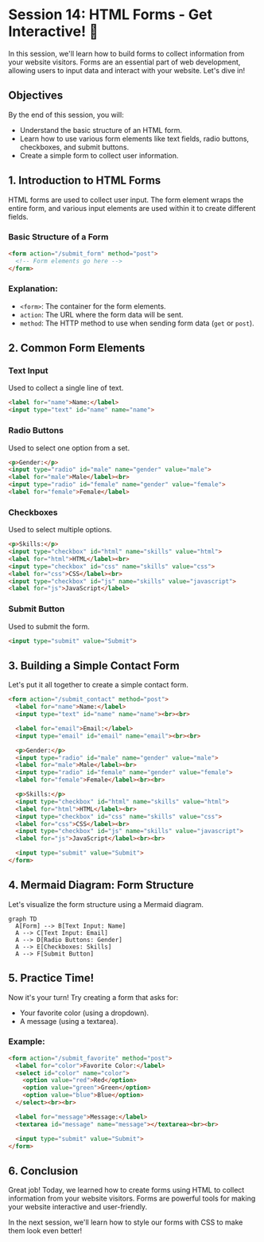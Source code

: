

# Session 14: HTML Forms - Get Interactive! 📝

In this session, we'll learn how to build forms to collect information from your website visitors. Forms are an essential part of web development, allowing users to input data and interact with your website. Let's dive in!

## Objectives
By the end of this session, you will:
- Understand the basic structure of an HTML form.
- Learn how to use various form elements like text fields, radio buttons, checkboxes, and submit buttons.
- Create a simple form to collect user information.

## 1. Introduction to HTML Forms
HTML forms are used to collect user input. The form element wraps the entire form, and various input elements are used within it to create different fields.

### Basic Structure of a Form
```html
<form action="/submit_form" method="post">
  <!-- Form elements go here -->
</form>
```

### Explanation:
- `<form>`: The container for the form elements.
- `action`: The URL where the form data will be sent.
- `method`: The HTTP method to use when sending form data (`get` or `post`).

## 2. Common Form Elements

### Text Input
Used to collect a single line of text.

```html
<label for="name">Name:</label>
<input type="text" id="name" name="name">
```

### Radio Buttons
Used to select one option from a set.

```html
<p>Gender:</p>
<input type="radio" id="male" name="gender" value="male">
<label for="male">Male</label><br>
<input type="radio" id="female" name="gender" value="female">
<label for="female">Female</label>
```

### Checkboxes
Used to select multiple options.

```html
<p>Skills:</p>
<input type="checkbox" id="html" name="skills" value="html">
<label for="html">HTML</label><br>
<input type="checkbox" id="css" name="skills" value="css">
<label for="css">CSS</label><br>
<input type="checkbox" id="js" name="skills" value="javascript">
<label for="js">JavaScript</label>
```

### Submit Button
Used to submit the form.

```html
<input type="submit" value="Submit">
```

## 3. Building a Simple Contact Form

Let's put it all together to create a simple contact form.

```html
<form action="/submit_contact" method="post">
  <label for="name">Name:</label>
  <input type="text" id="name" name="name"><br><br>

  <label for="email">Email:</label>
  <input type="email" id="email" name="email"><br><br>

  <p>Gender:</p>
  <input type="radio" id="male" name="gender" value="male">
  <label for="male">Male</label><br>
  <input type="radio" id="female" name="gender" value="female">
  <label for="female">Female</label><br><br>

  <p>Skills:</p>
  <input type="checkbox" id="html" name="skills" value="html">
  <label for="html">HTML</label><br>
  <input type="checkbox" id="css" name="skills" value="css">
  <label for="css">CSS</label><br>
  <input type="checkbox" id="js" name="skills" value="javascript">
  <label for="js">JavaScript</label><br><br>

  <input type="submit" value="Submit">
</form>
```

## 4. Mermaid Diagram: Form Structure
Let's visualize the form structure using a Mermaid diagram.

```mermaid
graph TD
  A[Form] --> B[Text Input: Name]
  A --> C[Text Input: Email]
  A --> D[Radio Buttons: Gender]
  A --> E[Checkboxes: Skills]
  A --> F[Submit Button]
```

## 5. Practice Time!

Now it's your turn! Try creating a form that asks for:
- Your favorite color (using a dropdown).
- A message (using a textarea).

### Example:
```html
<form action="/submit_favorite" method="post">
  <label for="color">Favorite Color:</label>
  <select id="color" name="color">
    <option value="red">Red</option>
    <option value="green">Green</option>
    <option value="blue">Blue</option>
  </select><br><br>

  <label for="message">Message:</label>
  <textarea id="message" name="message"></textarea><br><br>

  <input type="submit" value="Submit">
</form>
```

## 6. Conclusion
Great job! Today, we learned how to create forms using HTML to collect information from your website visitors. Forms are powerful tools for making your website interactive and user-friendly.

In the next session, we'll learn how to style our forms with CSS to make them look even better!
